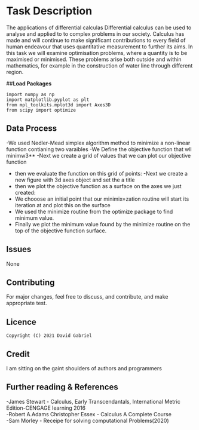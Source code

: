 # **Task Description**
The applications of differential calculas
Differential calculus can be used to analyse and applied to to complex problems in our society. Calculus has made and will continue to make significant contributions to every field of human endeavour that uses quantitative measurement to further its aims. 
In this task we will examine optimisation problems, where a quantity is to be maximised or minimised. These problems arise both outside and within mathematics, for example in the construction of water line through different region.

##**Load Packages**
```
import numpy as np
import matplotlib.pyplot as plt
from mpl_toolkits.mplot3d import Axes3D
from scipy import optimize
```

## **Data Process**
-We used Nedler-Mead simplex algorithm method to minimize a non-linear function contianing two varaibles 
-We Define the objective function that wll minimw3**
-Next we create a grid of values that we can plot our objective function
- then we evaluate the function on this grid of points:
-Next we create  a new figure with 3d axes object and set the a title
- then we plot the objective function as a surface on the axes we just created:
- We chooose an initial point that our minimix=zation routine will start its iteration at and plot this on the surface
- We used the minimize routine from the optimize package to find minimum value.
- Finally we plot the minimum value found by the minimize routine on the top of the objective function surface.

## **Issues**
None



## **Contributing**
For major changes, feel free to discuss, and contribute, and make appropriate test.

## **Licence**
```
Copyright (C) 2021 David Gabriel
```

## **Credit**
I am sitting on the gaint shoulders of authors and programmers

## **Further reading & References**
-James Stewart - Calculus, Early Transcendantals, International Metric Edition-CENGAGE learning 2016\
-Robert A.Adams Christopher Essex - Calculus A Complete Course\
-Sam Morley - Receipe for solving computational Problems(2020)




